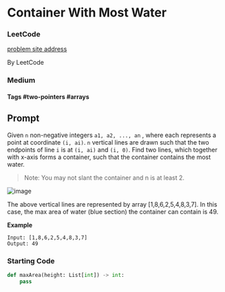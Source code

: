 # Container With Most Water

### LeetCode
[problem site address](https://leetcode.com/problems/container-with-most-water/)

By LeetCode
### Medium
#### Tags #two-pointers #arrays

## Prompt 

Given `n` non-negative integers `a1, a2, ..., an` , where each represents a point at coordinate `(i, ai)`. `n` vertical lines are drawn such that the two endpoints of line `i` is at `(i, ai)` and `(i, 0)`. Find two lines, which together with x-axis forms a container, such that the container contains the most water.

> Note: You may not slant the container and n is at least 2.

![image](https://s3-lc-upload.s3.amazonaws.com/uploads/2018/07/17/question_11.jpg)

The above vertical lines are represented by array [1,8,6,2,5,4,8,3,7]. In this case, the max area of water (blue section) the container can contain is 49.

**Example**
```
Input: [1,8,6,2,5,4,8,3,7]
Output: 49
```

### Starting Code

``` python
def maxArea(height: List[int]) -> int:
    pass
```